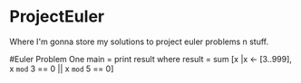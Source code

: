 # ProjectEuler
Where I'm gonna store my solutions to project euler problems n stuff.

#Euler Problem One
main = print result
    where
        result = sum [x |x <- [3..999], x `mod` 3 == 0 || x `mod` 5 == 0]
